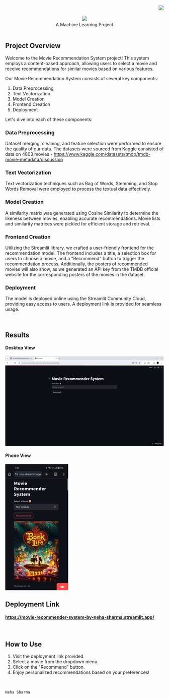 <img align="right" src="https://vbr.nathanchung.dev/badge?page_id=ns-nexus.ns-nexus&color=55acb7&style=for-the-badge&logo=Github" />
<br>
<br>
<div align="center">
    <img src="https://readme-typing-svg.herokuapp.com/?font=Righteous&size=35&center=true&vCenter=true&width=500&height=70&duration=4000&lines=Movie+Recommender+System;" />
  <br>
  A Machine Learning Project

</div>

<br>

## Project Overview

Welcome to the Movie Recommendation System project! This system employs a content-based approach, allowing users to select a movie and receive recommendations for similar movies based on various features.

Our Movie Recommendation System consists of several key components:

1. Data Preprocessing
2. Text Vectorization
3. Model Creation
4. Frontend Creation
5. Deployment
   
Let's dive into each of these components:

### Data Preprocessing
Dataset merging, cleaning, and feature selection were performed to ensure the quality of our data. The datasets were sourced from Kaggle consisted of data on 4803 movies - https://www.kaggle.com/datasets/tmdb/tmdb-movie-metadata/discussion

### Text Vectorization
Text vectorization techniques such as Bag of Words, Stemming, and Stop Words Removal were employed to process the textual data effectively.

### Model Creation
A similarity matrix was generated using Cosine Similarity to determine the likeness between movies, enabling accurate recommendations. Movie lists and similarity matrices were pickled for efficient storage and retrieval.

### Frontend Creation
Utilizing the Streamlit library, we crafted a user-friendly frontend for the recommendation model. The frontend includes a title, a selection box for users to choose a movie, and a "Recommend" button to trigger the recommendation process. Additionally, the posters of recommended movies will also show, as we generated an API key from the TMDB official website for the corresponding posters of the movies in the dataset.

### Deployment
The model is deployed online using the Streamlit Community Cloud, providing easy access to users. A deployment link is provided for seamless usage.

<br>

## Results

#### Desktop View
<img src="Media/desktop-view.gif" />
<br>

#### Phone View
<img src="Media/phone-view.jpg" width="200" height="400"/>

<br>

## Deployment Link
#### https://movie-recommender-system-by-neha-sharma.streamlit.app/

<br>

## How to Use

1. Visit the deployment link provided.
2. Select a movie from the dropdown menu.
3. Click on the "Recommend" button.
4. Enjoy personalized recommendations based on your preferences!

<br>

<code>Neha Sharma</code>

